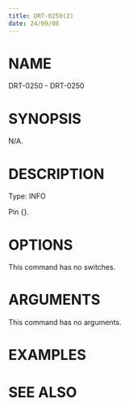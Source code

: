 ```yaml
---
title: DRT-0250(2)
date: 24/09/08
---
```


# NAME

DRT-0250 - DRT-0250

# SYNOPSIS

N/A.

# DESCRIPTION

Type: INFO

Pin {}.

# OPTIONS

This command has no switches.

# ARGUMENTS

This command has no arguments.

# EXAMPLES

# SEE ALSO
